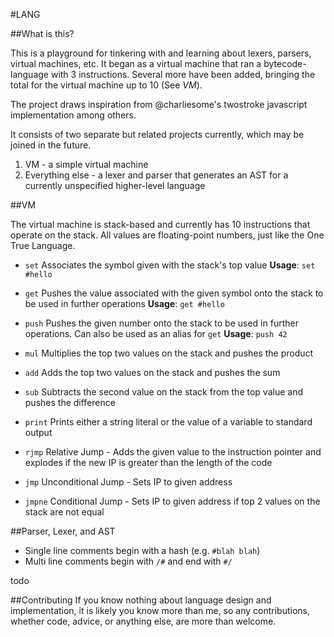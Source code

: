 #LANG

##What is this?

This is a playground for tinkering with and learning about lexers, parsers, virtual machines, etc. It began as a virtual machine that ran a bytecode-language with 3 instructions. Several more have been added, bringing the total for the virtual machine up to 10 (See *VM*).

The project draws inspiration from @charliesome's twostroke javascript implementation among others.

It consists of two separate but related projects currently, which may be joined in the future. 

1. VM - a simple virtual machine
2. Everything else - a lexer and parser that generates an AST for a currently unspecified higher-level language

##VM

The virtual machine is stack-based and currently has 10 instructions that operate on the stack. All values are floating-point numbers, just like the One True Language.

- `set`
    Associates the symbol given with the stack's top value
    **Usage**: `set #hello`
        
    
- `get`
    Pushes the value associated with the given symbol onto the stack to be used in further operations
    **Usage**: `get #hello`
        
    
- `push`
    Pushes the given number onto the stack to be used in further operations. Can also be used as an alias for `get`
    **Usage**: `push 42`

- `mul`
    Multiplies the top two values on the stack and pushes the product
    
- `add`
    Adds the top two values on the stack and pushes the sum
    
- `sub`
    Subtracts the second value on the stack from the top value and pushes the difference
    
- `print`
    Prints either a string literal or the value of a variable to standard output

- `rjmp`
    Relative Jump - Adds the given value to the instruction pointer and explodes if the new IP is greater than the length of the code
    
- `jmp`
    Unconditional Jump - Sets IP to given address

- `jmpne`
    Conditional Jump - Sets IP to given address if top 2 values on the stack are not equal
    
    
##Parser, Lexer, and AST
- Single line comments begin with a hash (e.g. `#blah blah`)
- Multi line comments begin with `/#` and end with `#/`


todo

##Contributing
If you know nothing about language design and implementation, it is likely you know more than me, so any contributions, whether code, advice, or anything else, are more than welcome.
